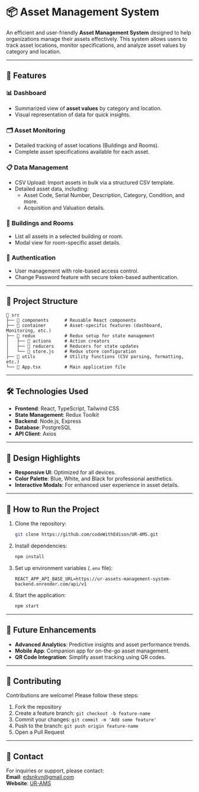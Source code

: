 
# 📦 Asset Management System

An efficient and user-friendly **Asset Management System** designed to help organizations manage their assets effectively. This system allows users to track asset locations, monitor specifications, and analyze asset values by category and location.  

---

## 🚀 Features

### 📊 **Dashboard**  
- Summarized view of **asset values** by category and location.  
- Visual representation of data for quick insights.  

### 🗂️ **Asset Monitoring**  
- Detailed tracking of asset locations (Buildings and Rooms).  
- Complete asset specifications available for each asset.  

### 📋 **Data Management**  
- CSV Upload: Import assets in bulk via a structured CSV template.  
- Detailed asset data, including:  
  - Asset Code, Serial Number, Description, Category, Condition, and more.  
  - Acquisition and Valuation details.  

### 🏢 **Buildings and Rooms**  
- List all assets in a selected building or room.  
- Modal view for room-specific asset details.  

### 🔐 **Authentication**  
- User management with role-based access control.  
- Change Password feature with secure token-based authentication.  

---

## 📂 **Project Structure**

```
📁 src
├── 📁 components      # Reusable React components
├── 📁 container       # Asset-specific features (dashboard, Monitoring, etc.)
├── 📁 redux           # Redux setup for state management
│   ├── 📄 actions     # Action creators
│   ├── 📄 reducers    # Reducers for state updates
│   └── 📄 store.js    # Redux store configuration
├── 📁 utils           # Utility functions (CSV parsing, formatting, etc.)
└── 📄 App.tsx         # Main application file
```

---

## 🛠️ **Technologies Used**

- **Frontend**: React, TypeScript, Tailwind CSS  
- **State Management**: Redux Toolkit  
- **Backend**: Node.js, Express  
- **Database**: PostgreSQL  
- **API Client**: Axios  

---


## 🎨 **Design Highlights**

- **Responsive UI**: Optimized for all devices.  
- **Color Palette**: Blue, White, and Black for professional aesthetics.  
- **Interactive Modals**: For enhanced user experience in asset details.  

---

## 💾 **How to Run the Project**

1. Clone the repository:  
   ```bash
   git clone https://github.com/codeWithEdison/UR-AMS.git
   ```
2. Install dependencies:  
   ```bash
   npm install
   ```
3. Set up environment variables (`.env` file):  
   ```env
   REACT_APP_API_BASE_URL=https://ur-assets-management-system-backend.onrender.com/api/v1
   ```
4. Start the application:  
   ```bash
   npm start
   ```

---

## 📅 **Future Enhancements**

- **Advanced Analytics**: Predictive insights and asset performance trends.  
- **Mobile App**: Companion app for on-the-go asset management.  
- **QR Code Integration**: Simplify asset tracking using QR codes.  

---

## 🤝 **Contributing**

Contributions are welcome! Please follow these steps:  
1. Fork the repository  
2. Create a feature branch: `git checkout -b feature-name`  
3. Commit your changes: `git commit -m 'Add some feature'`  
4. Push to the branch: `git push origin feature-name`  
5. Open a Pull Request  

---

## 📧 **Contact**

For inquiries or support, please contact:  
**Email**: [edsnkvn@gmail.com](mailto:edsnkvn@gmail.com)  
**Website**: [UR-AMS](ur-ams.vercel.app)  
